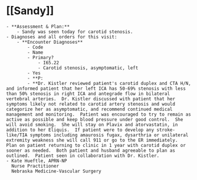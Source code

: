 # [[Sandy]]
	- **Assessment & Plan:**
		- Sandy was seen today for carotid stenosis.
	- Diagnoses and all orders for this visit:
		- **Encounter Diagnoses**
			- Code
			- Name
			- Primary?
				- I65.22
				- Carotid stenosis, asymptomatic, left
			- Yes
			- **P:
			- **Dr. Kistler reviewed patient's carotid duplex and CTA H/N, and informed patient that her left ICA has 50-69% stenosis with less than 50% stenosis in right ICA and antegrade flow in bilateral vertebral arteries.  Dr. Kistler discussed with patient that her symptoms likely not related to carotid artery stenosis and would categorize her as asymptomatic, and recommend continued medical management and monitoring.  Patient was encouraged to try to remain as active as possible and keep blood pressure under good control.  She will avoid smoking.  She will stay on Plavix and atorvastatin, in addition to her Eliquis.  If patient were to develop any stroke-like/TIA symptoms including amaurosis fugax, dysarthria or unilateral extremity weakness she will call 911 or go to the ER immediately.  Plan on patient returning to clinic in 1 year with carotid duplex or sooner as needed.  Both patient and husband agreeable to plan as outlined.  Patient seen in collaboration with Dr. Kistler.
	- Kate Hueftle, APRN-NP
	  Nurse Practitioner
	  Nebraska Medicine-Vascular Surgery